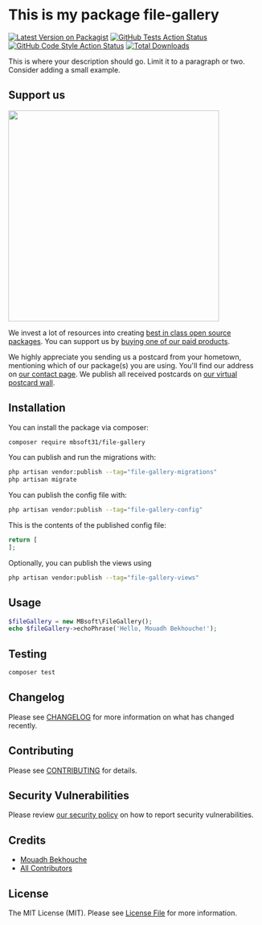 # This is my package file-gallery

[![Latest Version on Packagist](https://img.shields.io/packagist/v/mbsoft31/file-gallery.svg?style=flat-square)](https://packagist.org/packages/mbsoft31/file-gallery)
[![GitHub Tests Action Status](https://img.shields.io/github/actions/workflow/status/mbsoft31/file-gallery/run-tests.yml?branch=main&label=tests&style=flat-square)](https://github.com/mbsoft31/file-gallery/actions?query=workflow%3Arun-tests+branch%3Amain)
[![GitHub Code Style Action Status](https://img.shields.io/github/actions/workflow/status/mbsoft31/file-gallery/fix-php-code-style-issues.yml?branch=main&label=code%20style&style=flat-square)](https://github.com/mbsoft31/file-gallery/actions?query=workflow%3A"Fix+PHP+code+style+issues"+branch%3Amain)
[![Total Downloads](https://img.shields.io/packagist/dt/mbsoft31/file-gallery.svg?style=flat-square)](https://packagist.org/packages/mbsoft31/file-gallery)

This is where your description should go. Limit it to a paragraph or two. Consider adding a small example.

## Support us

[<img src="https://github-ads.s3.eu-central-1.amazonaws.com/file-gallery.jpg?t=1" width="419px" />](https://spatie.be/github-ad-click/file-gallery)

We invest a lot of resources into creating [best in class open source packages](https://spatie.be/open-source). You can support us by [buying one of our paid products](https://spatie.be/open-source/support-us).

We highly appreciate you sending us a postcard from your hometown, mentioning which of our package(s) you are using. You'll find our address on [our contact page](https://spatie.be/about-us). We publish all received postcards on [our virtual postcard wall](https://spatie.be/open-source/postcards).

## Installation

You can install the package via composer:

```bash
composer require mbsoft31/file-gallery
```

You can publish and run the migrations with:

```bash
php artisan vendor:publish --tag="file-gallery-migrations"
php artisan migrate
```

You can publish the config file with:

```bash
php artisan vendor:publish --tag="file-gallery-config"
```

This is the contents of the published config file:

```php
return [
];
```

Optionally, you can publish the views using

```bash
php artisan vendor:publish --tag="file-gallery-views"
```

## Usage

```php
$fileGallery = new MBsoft\FileGallery();
echo $fileGallery->echoPhrase('Hello, Mouadh Bekhouche!');
```

## Testing

```bash
composer test
```

## Changelog

Please see [CHANGELOG](CHANGELOG.md) for more information on what has changed recently.

## Contributing

Please see [CONTRIBUTING](CONTRIBUTING.md) for details.

## Security Vulnerabilities

Please review [our security policy](../../security/policy) on how to report security vulnerabilities.

## Credits

- [Mouadh Bekhouche](https://github.com/mbsoft31)
- [All Contributors](../../contributors)

## License

The MIT License (MIT). Please see [License File](LICENSE.md) for more information.

